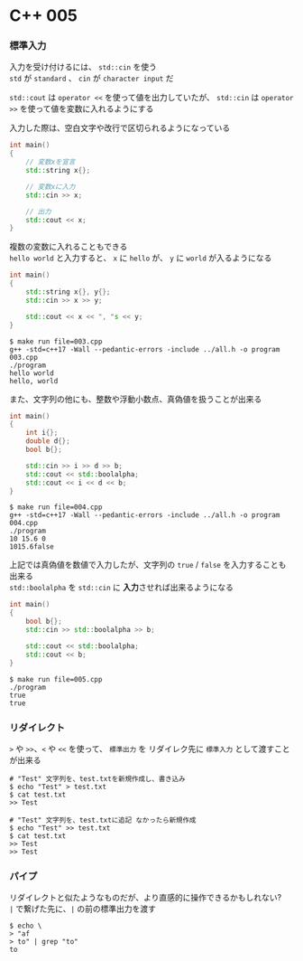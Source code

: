 # C++ 005

### 標準入力

入力を受け付けるには、 `std::cin` を使う  
`std` が `standard` 、 `cin` が `character input` だ

`std::cout` は `operator <<` を使って値を出力していたが、 `std::cin` は `operator >>` を使って値を変数に入れるようにする

入力した際は、空白文字や改行で区切られるようになっている

```cpp
int main()
{
    // 変数xを宣言
    std::string x{};

    // 変数xに入力
    std::cin >> x;

    // 出力
    std::cout << x;
}
```

複数の変数に入れることもできる  
`hello world` と入力すると、 `x` に `hello` が、 `y` に `world` が入るようになる

```cpp
int main()
{
    std::string x{}, y{};
    std::cin >> x >> y;

    std::cout << x << ", "s << y;
}
```

```shell
$ make run file=003.cpp
g++ -std=c++17 -Wall --pedantic-errors -include ../all.h -o program 003.cpp
./program
hello world
hello, world
```

また、文字列の他にも、整数や浮動小数点、真偽値を扱うことが出来る

```cpp
int main()
{
    int i{};
    double d{};
    bool b{};

    std::cin >> i >> d >> b;
    std::cout << std::boolalpha;
    std::cout << i << d << b;
}
```

```shell
$ make run file=004.cpp
g++ -std=c++17 -Wall --pedantic-errors -include ../all.h -o program 004.cpp
./program
10 15.6 0
1015.6false
```

上記では真偽値を数値で入力したが、文字列の `true` / `false` を入力することも出来る  
`std::boolalpha` を `std::cin` に <strong>入力</strong>させれば出来るようになる

```cpp
int main()
{
    bool b{};
    std::cin >> std::boolalpha >> b;

    std::cout << std::boolalpha;
    std::cout << b;
}
```

```shell
$ make run file=005.cpp
./program
true
true
```

### リダイレクト

`>` や `>>`、`<` や `<<` を使って、 `標準出力` を リダイレク先に `標準入力` として渡すことが出来る

```shell
# "Test" 文字列を、test.txtを新規作成し、書き込み
$ echo "Test" > test.txt
$ cat test.txt
>> Test

# "Test" 文字列を、test.txtに追記 なかったら新規作成
$ echo "Test" >> test.txt
$ cat test.txt
>> Test
>> Test
```

### パイプ

リダイレクトと似たようなものだが、より直感的に操作できるかもしれない?  
`|` で繋げた先に、`|` の前の標準出力を渡す

```shell
$ echo \
> "af
> to" | grep "to"
to
```
